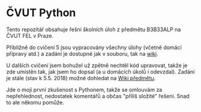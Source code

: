 # ČVUT Python
Tento repozitář obsahuje řešní školních úloh z předmětu B3B33ALP na ČVUT FEL v Praze.

Přibližně do cvičení 5 jsou vypracovány všechny úlohy (včetně domácí přípravy atd.) a zadání je dostupné jak v souboru, tak na [wiki](https://github.com/malja/cvut-python/wiki).

U dalších cvičení jsem bohužel už zpětně nechtěl kód upravovat, takže je zde umístěn tak, jak jsem ho dopsal (a u domácích úkolů i odevzdal). Zadání je stále (stav k 5.5. 2018) možné dohledat na [Wiki předmětu](http://cw.fel.cvut.cz/old/courses/b3b33alp/start).

Jde o moji první zkušenost s Pythonem, takže se omlouvám za nepřehlednost, nedostatek komentářů a občas "příliš složité" řešení. Snad to ale někomu pomůže.
